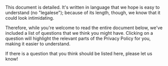 This document is detailed. It's written in language that we hope is easy to understand (no "legalese"); because of its length, though, we know that it could look intimidating.

Therefore, while you're welcome to read the entire document below, we've included a list of questions that we think you might have. Clicking on a question will highlight the relevant parts of the Privacy Policy for you, making it easier to understand.

If there is a question that you think should be listed here, please let us know!

